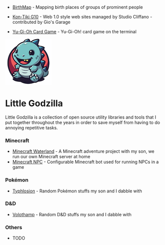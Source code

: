 * [BirthMap](https://github.com/cliffano/birthmap) - Mapping birth places of groups of prominent people

* [Kon-Tiki G10](https://github.com/cliffano/kon-tiki-g10) - Web 1.0 style web sites managed by Studio Cliffano - contributed by Gio's Garage



* [Yu-Gi-Oh Card Game](https://github.com/cliffano/yu-gi-oh-card-game) - Yu-Gi-Oh! card game on the terminal

![Little Godzilla Logo](images/logo.png)

# Little Godzilla

Little Godzilla is a collection of open source utility libraries and tools that I put together throughout the years in order to save myself from having to do annoying repetitive tasks.

### Minecraft

* [Minecraft Waterland](https://github.com/cliffano/minecraft-waterland) - A Minecraft adventure project with my son, we run our own Minecraft server at home
* [Minecraft NPC](https://github.com/cliffano/minecraft-npc) - Configurable Minecraft bot used for running NPCs in a game

### Pokémon

* [Typhlosion](https://github.com/cliffano/typhlosion) - Random Pokémon stuffs my son and I dabble with

### D&D

* [Volothamp](https://github.com/cliffano/volothamp) - Random D&D stuffs my son and I dabble with

### Others

* TODO
